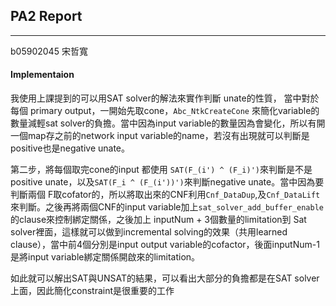 ## PA2 Report

--------------------------------------------

b05902045 宋哲寬

#### Implementaion

我使用上課提到的可以用SAT solver的解法來實作判斷 unate的性質， 當中對於每個 primary output，一開始先取cone，`Abc_NtkCreateCone` 來簡化variable的數量減輕sat solver的負擔。當中因為input variable的數量因為會變化，所以有開一個map存之前的network input variable的name，若沒有出現就可以判斷是positive也是negative unate。

第二步，將每個取完cone的input 都使用 `SAT(F_(i') ^ (F_i)')`來判斷是不是positive unate，以及`SAT(F_i ^ (F_(i'))')`來判斷negative unate。當中因為要判斷兩個 F取cofator的，所以將取出來的CNF利用`Cnf_DataDup`,及`Cnf_DataLift`來判斷。之後再將兩個CNF的input variable加上`sat_solver_add_buffer_enable`的clause來控制綁定關係，之後加上 inputNum + 3個數量的limitation到 Sat solver裡面，這樣就可以做到incremental solving的效果（共用learned clause），當中前4個分別是input output variable的cofactor，後面inputNum-1是將input variable綁定關係開啟來的limitation。

如此就可以解出SAT與UNSAT的結果，可以看出大部分的負擔都是在SAT solver上面，因此簡化constraint是很重要的工作

